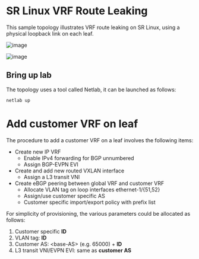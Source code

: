 # SR Linux VRF Route Leaking

This sample topology illustrates VRF route leaking on SR Linux, using a physical loopback link on each leaf.

![image](https://user-images.githubusercontent.com/2031627/190536974-5075942e-83b9-4236-849d-cc8dee9ad539.png)

![image](https://user-images.githubusercontent.com/2031627/190538093-05786531-8e84-4d13-bcc5-70765a0f4a93.png)

## Bring up lab

The topology uses a tool called Netlab, it can be launched as follows:
```
netlab up
```

# Add customer VRF on leaf

The procedure to add a customer VRF on a leaf involves the following items:
* Create new IP VRF
    * Enable IPv4 forwarding for BGP unnumbered
    * Assign BGP-EVPN EVI
* Create and add new routed VXLAN interface
    * Assign a L3 transit VNI
* Create eBGP peering between global VRF and customer VRF
    * Allocate VLAN tag on loop interfaces ethernet-1/{51,52}
    * Assign/use customer specific AS
    * Customer specific import/export policy with prefix list

For simplicity of provisioning, the various parameters could be allocated as follows:
1. Customer specific **ID**
2. VLAN tag: **ID**
3. Customer AS: \<base-AS\> (e.g. 65000) + **ID**
4. L3 transit VNI/EVPN EVI: same as **customer AS**
